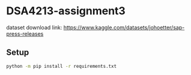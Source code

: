 # DSA4213-assignment3

dataset download link: https://www.kaggle.com/datasets/johoetter/sap-press-releases

## Setup
```bash
python -m pip install -r requirements.txt
